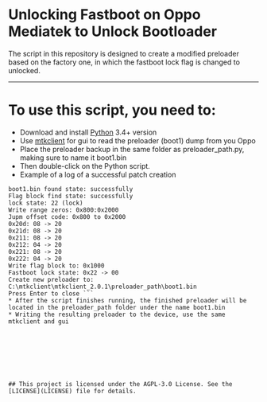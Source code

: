 # Unlocking Fastboot on Oppo Mediatek to Unlock Bootloader
The script in this repository is designed to create a modified preloader based on the factory one, in which the fastboot lock flag is changed to unlocked.

---
# To use this script, you need to:
* Download and install [Python](https://www.python.org/downloads) 3.4+ version 
* Use [mtkclient](https://github.com/bkerler/mtkclient) for gui to read the preloader (boot1) dump from you Oppo
* Place the preloader backup in the same folder as preloader_path.py, making sure to name it boot1.bin
* Then double-click on the Python script.
* Example of a log of a successful patch creation
```Dev. Max_Goblin - 4pda
boot1.bin found state: successfully
Flag block find state: successfully
lock state: 22 (lock)
Write range zeros: 0x800:0x2000
Jupm offset code: 0x800 to 0x2000
0x20d: 08 -> 20
0x21d: 08 -> 20
0x211: 08 -> 20
0x212: 04 -> 20
0x221: 08 -> 20
0x222: 04 -> 20
Write flag block to: 0x1000
Fastboot lock state: 0x22 -> 00
Create new preloader to: С:\mtkclient\mtkclient_2.0.1\preloader_path\boot1.bin
Press Enter to close ```
* After the script finishes running, the finished preloader will be located in the preloader_path folder under the name boot1.bin
* Writing the resulting preloader to the device, use the same mtkclient and gui








## This project is licensed under the AGPL-3.0 License. See the [LICENSE](LICENSE) file for details.
